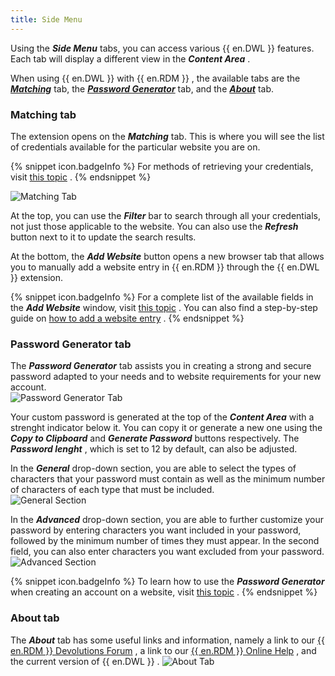 ```yaml
---
title: Side Menu
---
```

Using the ***Side Menu*** tabs, you can access various {{ en.DWL }} features. Each tab will display a different view in the ***Content Area*** .  

When using {{ en.DWL }} with {{ en.RDM }} , the available tabs are the [***Matching***](#matching-tab) tab, the [***Password Generator***](#password-generator-tab) tab, and the [***About***](#about-tab) tab.

### Matching tab 

The extension opens on the ***Matching*** tab. This is where you will see the list of credentials available for the particular website you are on. 

{% snippet icon.badgeInfo %} 
For methods of retrieving your credentials, visit [this topic](/rdm/windows/dwl/using-devolutions-web-login/retrieve-credentials/) . 
{% endsnippet %}
 
![Matching Tab](/img/en/rdm/windows/RDMWin2123.png) 

At the top, you can use the ***Filter*** bar to search through all your credentials, not just those applicable to the website. You can also use the ***Refresh*** button next to it to update the search results.  

At the bottom, the ***Add Website*** button opens a new browser tab that allows you to manually add a website entry in {{ en.RDM }} through the {{ en.DWL }} extension. 

{% snippet icon.badgeInfo %} 
For a complete list of the available fields in the ***Add Website*** window, visit [this topic](/rdm/windows/dwl/devolutions-web-login-user-interface/side-menu/add-website/) . You can also find a step-by-step guide on [how to add a website entry](/rdm/windows/dwl/using-devolutions-web-login/add-website-entry-dwl/) . 
{% endsnippet %}
 
### Password Generator tab 

The ***Password Generator*** tab assists you in creating a strong and secure password adapted to your needs and to website requirements for your new account.  
![Password Generator Tab](/img/en/rdm/windows/RDMWin2126.png) 

Your custom password is generated at the top of the ***Content Area*** with a strenght indicator below it. You can copy it or generate a new one using the ***Copy to Clipboard*** and ***Generate Password*** buttons respectively. The ***Password lenght*** , which is set to 12 by default, can also be adjusted.  

In the ***General*** drop-down section, you are able to select the types of characters that your password must contain as well as the minimum number of characters of each type that must be included.  
![General Section](/img/en/rdm/windows/RDMWin2127.png) 

In the ***Advanced*** drop-down section, you are able to further customize your password by entering characters you want included in your password, followed by the minimum number of times they must appear. In the second field, you can also enter characters you want excluded from your password.  
![Advanced Section](/img/en/rdm/windows/RDMWin2128.png) 

{% snippet icon.badgeInfo %} 
To learn how to use the ***Password Generator*** when creating an account on a website, visit [this topic](/rdm/windows/dwl/using-devolutions-web-login/create-account-website/) . 
{% endsnippet %}
 
### About tab 

The ***About*** tab has some useful links and information, namely a link to our [{{ en.RDM }} Devolutions Forum](https://forum.devolutions.net/product/rdm-windows) , a link to our [{{ en.RDM }} Online Help](/rdm/windows/overview/what-is-rdm/) , and the current version of {{ en.DWL }} . 
![About Tab](/img/en/rdm/windows/RDMWin2129.png) 



